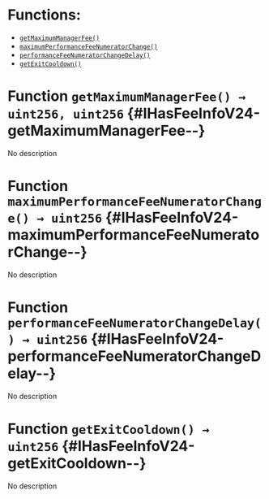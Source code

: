 

# Functions:
- [`getMaximumManagerFee()`](#IHasFeeInfoV24-getMaximumManagerFee--)
- [`maximumPerformanceFeeNumeratorChange()`](#IHasFeeInfoV24-maximumPerformanceFeeNumeratorChange--)
- [`performanceFeeNumeratorChangeDelay()`](#IHasFeeInfoV24-performanceFeeNumeratorChangeDelay--)
- [`getExitCooldown()`](#IHasFeeInfoV24-getExitCooldown--)



# Function `getMaximumManagerFee() → uint256, uint256` {#IHasFeeInfoV24-getMaximumManagerFee--}
No description




# Function `maximumPerformanceFeeNumeratorChange() → uint256` {#IHasFeeInfoV24-maximumPerformanceFeeNumeratorChange--}
No description




# Function `performanceFeeNumeratorChangeDelay() → uint256` {#IHasFeeInfoV24-performanceFeeNumeratorChangeDelay--}
No description




# Function `getExitCooldown() → uint256` {#IHasFeeInfoV24-getExitCooldown--}
No description




